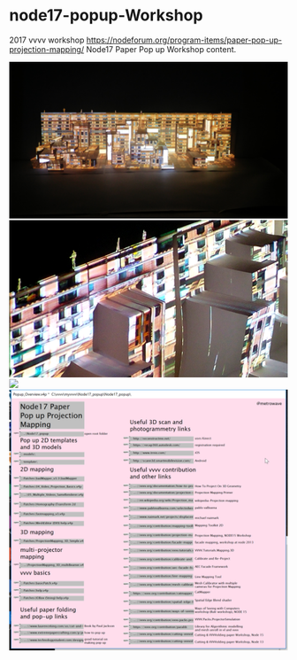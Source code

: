 # node17-popup-Workshop
2017 vvvv workshop
https://nodeforum.org/program-items/paper-pop-up-projection-mapping/
Node17 Paper Pop up Workshop content.

![](20170602_035701.jpg)
![](20170602_040517.jpg)
![](20170602_044553.png)
![](Popup_Overview_2017.06.30-11.25.25.png)
